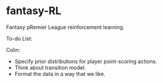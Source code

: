 # fantasy-RL
Fantasy pRemier League reinforcement learning. 


To-do List:

Colin: 
- Specify prior distributions for player point-scoring actions.
- Think about transition model.
- Format the data in a way that we like.
